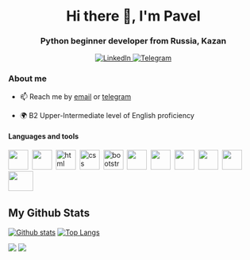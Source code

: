 <div id="header" align="center">
	<h1>Hi there 👋, I'm Pavel</h1>
	<h3>Python beginner developer from Russia, Kazan</h3>
</div>
<div id="socials" align="center">
	<a href="https://www.linkedin.com/in/%D0%BF%D0%B0%D0%B2%D0%B5%D0%BB-%D0%BB%D0%B5%D0%BE%D0%BD%D1%82%D1%8C%D0%B5%D0%B2-4b12a1256">
		<img src="https://img.shields.io/badge/LinkedIn-blue?style=for-the-badge&logo=linkedin&logoColor=white" alt="LinkedIn"/>
	</a>
	<a href="https://t.me/pashokify">
		<img src="https://img.shields.io/badge/Telegram-blue?style=for-the-badge&logo=telegram&logoColor=white" alt="Telegram"/>
	</a>
</div>

### About me

- 📫 Reach me by [email](mailto:leontevpavel90@gmail.com) or [telegram](https://t.me/pashokify)

- 🌍 B2 Upper-Intermediate level of English proficiency

#### Languages and tools
<img src="https://cdn.jsdelivr.net/gh/devicons/devicon/icons/python/python-original.svg" width="40" height="40"/>&nbsp;
<img src="https://cdn.jsdelivr.net/gh/devicons/devicon/icons/django/django-plain.svg" width="40" height="40"/>&nbsp;
<img src="https://cdn.jsdelivr.net/gh/devicons/devicon/icons/html5/html5-original.svg" title="html" width="40" height="40"/>&nbsp;
<img src="https://cdn.jsdelivr.net/gh/devicons/devicon/icons/css3/css3-original.svg" title="css" width="40" height="40"/>&nbsp;
<img src="https://cdn.jsdelivr.net/gh/devicons/devicon/icons/bootstrap/bootstrap-plain.svg" title="bootstrap" width="40" height="40"/>&nbsp;
<img src="https://th.bing.com/th/id/R.c963626c145ea660ba7ceee666789c0a?rik=Ui79F6V0E%2bmFYw&riu=http%3a%2f%2fwww.pngall.com%2fwp-content%2fuploads%2f2016%2f04%2fGithub-PNG-Image.png&ehk=SFNlTltedev2eggRq1KzxVrr35NixG8ITlAbFT%2bVMoY%3d&risl=&pid=ImgRaw&r=0" width="40" height="40"/>&nbsp;
<img src="https://cdn.jsdelivr.net/gh/devicons/devicon/icons/git/git-plain.svg" width="40" height="40"/>&nbsp;
<img src="https://cdn.jsdelivr.net/gh/devicons/devicon/icons/docker/docker-original.svg" width="40" height="40"/>&nbsp;
<img src="https://cdn.jsdelivr.net/gh/devicons/devicon/icons/nginx/nginx-original.svg" width="40" height="40"/>&nbsp;
<img src="https://cdn.jsdelivr.net/gh/devicons/devicon/icons/sqlite/sqlite-original-wordmark.svg" width="40" height="40"/>&nbsp;
<img src="https://th.bing.com/th/id/R.7b5a2005552602f9a91ffa70411acd48?rik=bOlnS3YHLBlQcA&riu=http%3a%2f%2fwww.microtalleres.es%2fimages%2fpostman-logo.png&ehk=3qKBSP2LXbqbkEaeMctbnvDWJqTABgFmW9NQx1A8oIo%3d&risl=&pid=ImgRaw&r=0" width="50" height="40"/>&nbsp;


## My Github Stats
[![Github stats](https://github-readme-stats.vercel.app/api?username=Pavel-Leo&show_icons=true&include_all_commits=true)](https://github.com/Pavel-Leo/github-readme-stats)
[![Top Langs](https://github-readme-stats.vercel.app/api/top-langs/?username=Pavel-Leo&layout=compact)](https://github.com/Pavel-Leo/github-readme-stats)


![](https://komarev.com/ghpvc/?username=Pavel-Leo)
![](https://hit.yhype.me/github/profile?user_id=118862410)

